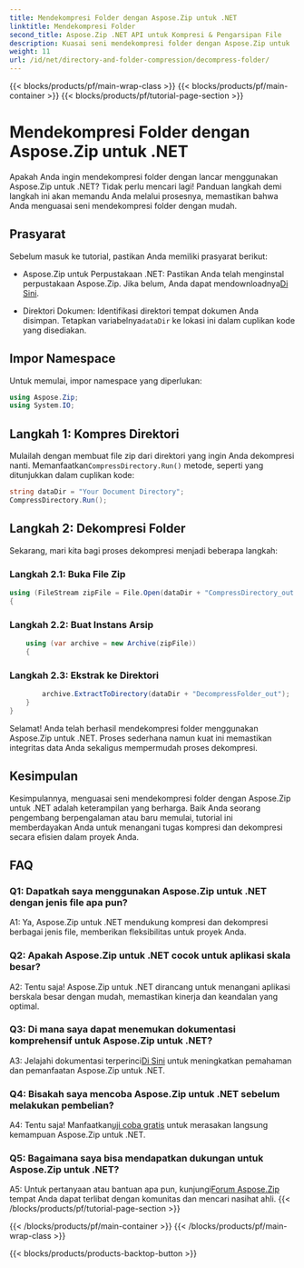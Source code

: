 ```yaml
---
title: Mendekompresi Folder dengan Aspose.Zip untuk .NET
linktitle: Mendekompresi Folder
second_title: Aspose.Zip .NET API untuk Kompresi & Pengarsipan File
description: Kuasai seni mendekompresi folder dengan Aspose.Zip untuk .NET. Tangani tugas kompresi di proyek Anda dengan mudah.
weight: 11
url: /id/net/directory-and-folder-compression/decompress-folder/
---
```


{{< blocks/products/pf/main-wrap-class >}}
{{< blocks/products/pf/main-container >}}
{{< blocks/products/pf/tutorial-page-section >}}

# Mendekompresi Folder dengan Aspose.Zip untuk .NET

Apakah Anda ingin mendekompresi folder dengan lancar menggunakan Aspose.Zip untuk .NET? Tidak perlu mencari lagi! Panduan langkah demi langkah ini akan memandu Anda melalui prosesnya, memastikan bahwa Anda menguasai seni mendekompresi folder dengan mudah.

## Prasyarat

Sebelum masuk ke tutorial, pastikan Anda memiliki prasyarat berikut:

-  Aspose.Zip untuk Perpustakaan .NET: Pastikan Anda telah menginstal perpustakaan Aspose.Zip. Jika belum, Anda dapat mendownloadnya[Di Sini](https://releases.aspose.com/zip/net/).

-  Direktori Dokumen: Identifikasi direktori tempat dokumen Anda disimpan. Tetapkan variabelnya`dataDir` ke lokasi ini dalam cuplikan kode yang disediakan.

## Impor Namespace

Untuk memulai, impor namespace yang diperlukan:

```csharp
using Aspose.Zip;
using System.IO;
```

## Langkah 1: Kompres Direktori

 Mulailah dengan membuat file zip dari direktori yang ingin Anda dekompresi nanti. Memanfaatkan`CompressDirectory.Run()` metode, seperti yang ditunjukkan dalam cuplikan kode:

```csharp
string dataDir = "Your Document Directory";
CompressDirectory.Run();
```

## Langkah 2: Dekompresi Folder

Sekarang, mari kita bagi proses dekompresi menjadi beberapa langkah:

### Langkah 2.1: Buka File Zip

```csharp
using (FileStream zipFile = File.Open(dataDir + "CompressDirectory_out.zip", FileMode.Open))
{
```

### Langkah 2.2: Buat Instans Arsip

```csharp
	using (var archive = new Archive(zipFile))
	{
```

### Langkah 2.3: Ekstrak ke Direktori

```csharp
		archive.ExtractToDirectory(dataDir + "DecompressFolder_out");
	}
}
```

Selamat! Anda telah berhasil mendekompresi folder menggunakan Aspose.Zip untuk .NET. Proses sederhana namun kuat ini memastikan integritas data Anda sekaligus mempermudah proses dekompresi.

## Kesimpulan

Kesimpulannya, menguasai seni mendekompresi folder dengan Aspose.Zip untuk .NET adalah keterampilan yang berharga. Baik Anda seorang pengembang berpengalaman atau baru memulai, tutorial ini memberdayakan Anda untuk menangani tugas kompresi dan dekompresi secara efisien dalam proyek Anda.

## FAQ

### Q1: Dapatkah saya menggunakan Aspose.Zip untuk .NET dengan jenis file apa pun?

A1: Ya, Aspose.Zip untuk .NET mendukung kompresi dan dekompresi berbagai jenis file, memberikan fleksibilitas untuk proyek Anda.

### Q2: Apakah Aspose.Zip untuk .NET cocok untuk aplikasi skala besar?

A2: Tentu saja! Aspose.Zip untuk .NET dirancang untuk menangani aplikasi berskala besar dengan mudah, memastikan kinerja dan keandalan yang optimal.

### Q3: Di mana saya dapat menemukan dokumentasi komprehensif untuk Aspose.Zip untuk .NET?

 A3: Jelajahi dokumentasi terperinci[Di Sini](https://reference.aspose.com/zip/net/) untuk meningkatkan pemahaman dan pemanfaatan Aspose.Zip untuk .NET.

### Q4: Bisakah saya mencoba Aspose.Zip untuk .NET sebelum melakukan pembelian?

 A4: Tentu saja! Manfaatkan[uji coba gratis](https://releases.aspose.com/) untuk merasakan langsung kemampuan Aspose.Zip untuk .NET.

### Q5: Bagaimana saya bisa mendapatkan dukungan untuk Aspose.Zip untuk .NET?

 A5: Untuk pertanyaan atau bantuan apa pun, kunjungi[Forum Aspose.Zip](https://forum.aspose.com/c/zip/37) tempat Anda dapat terlibat dengan komunitas dan mencari nasihat ahli.
{{< /blocks/products/pf/tutorial-page-section >}}

{{< /blocks/products/pf/main-container >}}
{{< /blocks/products/pf/main-wrap-class >}}

{{< blocks/products/products-backtop-button >}}
